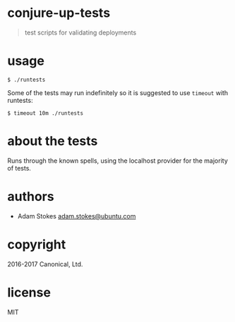 # conjure-up-tests
> test scripts for validating deployments

# usage

```
$ ./runtests
```

Some of the tests may run indefinitely so it is suggested to use `timeout` with runtests:

```
$ timeout 10m ./runtests
```

# about the tests

Runs through the known spells, using the localhost provider for the majority of tests.

# authors

* Adam Stokes <adam.stokes@ubuntu.com>

# copyright

2016-2017 Canonical, Ltd.

# license

MIT
